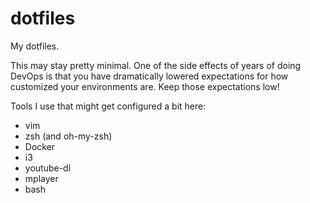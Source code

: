 # dotfiles
My dotfiles.

This may stay pretty minimal. One of the side effects of years of doing DevOps is that you have dramatically lowered expectations for how customized your environments are. Keep those expectations low!

Tools I use that might get configured a bit here:

* vim
* zsh (and oh-my-zsh)
* Docker
* i3
* youtube-dl
* mplayer
* bash
